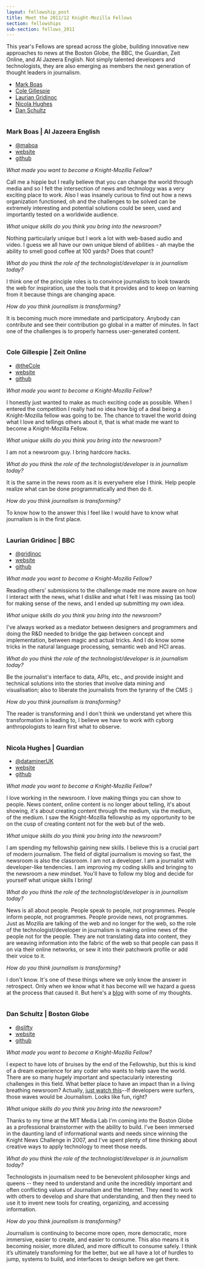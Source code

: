 ```yaml
---
layout: fellowship_post
title: Meet the 2011/12 Knight-Mozilla Fellows
section: fellowships
sub-section: fellows_2011
---
```

<p class="bodybig">This year's Fellows are spread across the globe, building innovative new approaches to news at the Boston Globe, the BBC, the Guardian, Zeit Online, and Al Jazeera English. Not simply talented developers and technologists, they are also emerging as members the next generation of thought leaders in journalism.</p>
<ul class="fellowslist">
<li><a href="#mark">Mark Boas</a>
<li><a href="#cole">Cole Gillespie</a>
<li><a href="#laurian">Laurian Gridinoc</a>
<li><a href="#nicola">Nicola Hughes</a>
<li><a href="#dan">Dan Schultz</a>
</ul>

<img src="/media/img/fellows/boas.jpg" class="meet" alt="">
<h3 id="mark">Mark Boas | Al Jazeera English</h3>
<ul class = "fellowstats">
<li><a href="http://www.twitter.com/maboa">@maboa</a>
<li><a href="http://happyworm.com">website</a>
<li><a href="http://github.com/maboa/">github</a>
</ul>

*What made you want to become a Knight-Mozilla Fellow?*

Call me a hippie but I really believe that you can change the world through media and so I felt the intersection of news and technology was a very exciting place to work. Also I was insanely curious to find out how a news organization functioned, oh and the challenges to be solved can be extremely interesting and potential solutions could be seen, used and importantly tested on a worldwide audience.


*What unique skills do you think you bring into the newsroom?*

Nothing particularly unique but I work a lot with web-based audio and video. I guess we all have our own unique blend of abilities - ah maybe the ability to smell good coffee at 100 yards? Does that count?


*What do you think the role of the technologist/developer is in journalism today?*

I think one of the principle roles is to convince journalists to look towards the web for inspiration, use the tools that it provides and to keep on learning from it because things are changing apace.


*How do you think journalism is transforming?*

It is becoming much more immediate and participatory. Anybody can contribute and see their contribution go global in a matter of minutes. In fact one of the challenges is to properly harness user-generated content.

<img src="/media/img/fellows/cole.jpg" class="meet" alt="">
<h3 id="cole">Cole Gillespie | Zeit Online</h3>
<ul class = "fellowstats">
<li><a href="http://www.twitter.com/theCole">@theCole</a>
<li><a href="http://www.colegillespie.com">website</a>
<li><a href="http://github.com/coleGillespie">github</a>
</ul>

*What made you want to become a Knight-Mozilla Fellow?*

I honestly just wanted to make as much exciting code as possible. When I entered the competition I really had no idea how big of a deal being a Knight-Mozilla fellow was going to be. The chance to travel the world doing what I love and tellings others about it, that is what made me want to become a Knight-Mozilla Fellow.

*What unique skills do you think you bring into the newsroom?*

I am not a newsroom guy. I bring hardcore hacks.

*What do you think the role of the technologist/developer is in journalism today?*

It is the same in the news room as it is everywhere else I think. Help people realize what can be done programmatically and then do it.

*How do you think journalism is transforming?*

To know how to the answer this I feel like I would have to know what journalism is in the first place. 

<img src="/media/img/fellows/laurian.jpg" class="meet" alt="">
<h3 id="laurian">Laurian Gridinoc | BBC</h3>
<ul class = "fellowstats">
<li><a href="http://www.twitter.com/gridinoc">@gridinoc</a>
<li><a href="http://namebound.com">website</a>
<li><a href="http://github.com/laurian">github</a>
</ul>

*What made you want to become a Knight-Mozilla Fellow?*

Reading others' submissions to the challenge made me more aware on how I interact with the news, what I dislike and what I felt I was missing (as tool) for making sense of the news, and I ended up submitting my own idea.

*What unique skills do you think you bring into the newsroom?*

I've always worked as a mediator between designers and programmers and doing the R&D needed to bridge the gap between concept and implementation, between magic and actual tricks. And I do know some tricks in the natural language processing, semantic web and HCI areas.

*What do you think the role of the technologist/developer is in journalism today?*

Be the journalist's interface to data, APIs, etc., and provide insight and technical solutions into the stories that involve data mining and visualisation; also to liberate the journalists from the tyranny of the CMS :)

*How do you think journalism is transforming?*

The reader is transforming and I don't think we understand yet where this transformation is leading to, I believe we have to work with  cyborg anthropologists to learn first what to observe.

<img src="/media/img/fellows/nicola.jpg" class="meet" alt="">
<h3 id="nicola">Nicola Hughes | Guardian</h3>
<ul class = "fellowstats">
<li><a href="http://www.twitter.com/dataminerUK">@dataminerUK</a>
<li><a href="http://datamineruk.com/">website</a>
<li><a href="https://github.com/DataMinerUK">github</a>
</ul>

*What made you want to become a Knight-Mozilla Fellow?*

I love working in the newsroom. I love making things you can show to people. News content, online content is no longer about telling, it's about showing, it's about creating content through the medium, via the medium, of the medium. I saw the Knight-Mozilla fellowship as my opportunity to be on the cusp of creating content not for the web but of the web.

*What unique skills do you think you bring into the newsroom?*

I am spending my fellowship gaining new skills. I believe this is a crucial part of modern journalism. The field of digital journalism is moving so fast, the newsroom is also the classroom. I am not a developer. I am a journalist with developer-like tendencies. I am improving my coding skills and bringing to the newsroom a new mindset. You'll have to follow my blog and decide for yourself what unique skills I bring!

*What do you think the role of the technologist/developer is in
journalism today?*

News is all about people. People speak to people, not programmes. People inform people, not programmes. People provide news, not programmes. Just as Mozilla are talking of the web and no longer for the web, so the role of the technologist/developer in journalism is making online news of the people not for the people. They are not translating data into content, they are weaving information into the fabric of the web so that people can pass it on via their online networks, or sew it into their patchwork profile or add their voice to it.

*How do you think journalism is transforming?*

I don't know. It's one of these things where we only know the answer in retrospect. Only when we know what it has become will we hazard a guess at the process that caused it. But here's a <a href="http://datamineruk.com/2012/03/01/so-what-is-open-journalism-doxa-hyperplanes-and-the-intersection-of-journalism-and-technology/">blog</a> with some of my thoughts.

<img src="/media/img/fellows/dan.jpg" class="meet" alt="">
<h3 id="dan">Dan Schultz | Boston Globe</h3>
<ul class = "fellowstats">
<li><a href="http://www.twitter.com/slifty">@slifty</a>
<li><a href="http://slifty.com/">website</a>
<li><a href="https://github.com/slifty">github</a>
</ul>

*What made you want to become a Knight-Mozilla Fellow?*

I expect to have lots of bruises by the end of the Fellowship, but this is kind of a dream experience for any coder who wants to help save the world.  There are so many hugely important and spectacularly interesting challenges in this field.  What better place to have an impact than in a living breathing newsroom?  Actually, <a href="http://vimeo.com/35328567">just watch this</a>--If developers were surfers, those waves would be Journalism.  Looks like fun, right?

*What unique skills do you think you bring into the newsroom?*

Thanks to my time at the MIT Media Lab I'm coming into the Boston Globe as a professional brainstormer with the ability to build.  I've been immersed in the daunting land of informational wants and needs since winning the Knight News Challenge in 2007, and I've spent plenty of time thinking about creative ways to apply technology to meet those needs.

*What do you think the role of the technologist/developer is in
journalism today?*

Technologists in journalism need to be benevolent philosopher kings and queens -- they need to understand and unite the incredibly important and often conflicting values of Journalism and the Internet.  They need to work with others to develop and share that understanding, and then they need to use it to invent new tools for creating, organizing, and accessing information.

*How do you think journalism is transforming?*

Journalism is continuing to become more open, more democratic, more immersive, easier to create, and easier to consume.  This also means it is becoming noisier, more diluted, and more difficult to consume safely.  I think it’s ultimately transforming for the better, but we all have a lot of hurdles to jump, systems to build, and interfaces to design before we get there.